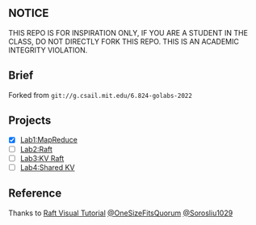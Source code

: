 ## NOTICE

THIS REPO IS FOR INSPIRATION ONLY, IF YOU ARE A STUDENT IN THE CLASS, DO NOT DIRECTLY FORK THIS REPO. THIS IS AN ACADEMIC INTEGRITY VIOLATION.

## Brief

Forked from `git://g.csail.mit.edu/6.824-golabs-2022`

## Projects

- [x] [Lab1:MapReduce](https://pdos.csail.mit.edu/6.824/labs/lab-mr.html)
- [ ] [Lab2:Raft](https://pdos.csail.mit.edu/6.824/labs/lab-raft.html)
- [ ] [Lab3:KV Raft](https://pdos.csail.mit.edu/6.824/labs/lab-kvraft.html)
- [ ] [Lab4:Shared KV](https://pdos.csail.mit.edu/6.824/labs/lab-shard.html)

## Reference

Thanks to [Raft Visual Tutorial](http://thesecretlivesofdata.com/raft/) [@OneSizeFitsQuorum](https://github.com/OneSizeFitsQuorum/MIT6.824-2021) [@Sorosliu1029](https://github.com/Sorosliu1029/6.824)
